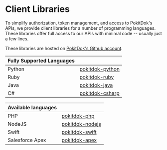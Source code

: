 # Client Libraries

To simplify authorization, token management, and access to PokitDok's APIs, we provide
client libraries for a number of programming languages. These libraries offer full
access to our APIs with minimal code -- usually just a few lines.

These libraries are hosted on [PokitDok's Github account](https://github.com/pokitdok).

| Fully Supported Languages | &nbsp;                                                     |
|:--------------------|:-----------------------------------------------------------------|
| Python              | [pokitdok-python](https://github.com/pokitdok/pokitdok-python)   |
| Ruby                | [pokitdok-ruby](https://github.com/pokitdok/pokitdok-ruby)       |
| Java                | [pokitdok-java](https://github.com/pokitdok/pokitdok-java)       |
| C#                  | [pokitdok-csharp](https://github.com/pokitdok/pokitdok-csharp)   |

| Available languages | &nbsp;                                                           |
|:--------------------|:-----------------------------------------------------------------|
| PHP                 | [pokitdok-php](https://github.com/pokitdok/pokitdok-php)         |
| NodeJS              | [pokitdok-nodejs](https://github.com/pokitdok/pokitdok-nodejs)   |
| Swift               | [pokitdok-swift](https://github.com/pokitdok/pokitdok-swift)     |
| Salesforce Apex     | [pokitdok-apex](https://github.com/pokitdok/pokitdok-apex)       |

